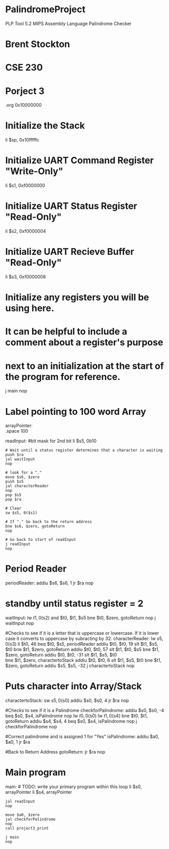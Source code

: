 # PalindromeProject
PLP Tool 5.2 MIPS Assembly Language Palindrome Checker

# Brent Stockton
# CSE 230
# Porject 3


.org 0x10000000

# Initialize the Stack
li $sp, 0x10fffffc
# Initialize UART Command Register "Write-Only"
li $s1, 0xf0000000
# Initialize UART Status Register "Read-Only"
li $s2, 0xf0000004
# Initialize UART Recieve Buffer "Read-Only"
li $s3, 0xf0000008

# Initialize any registers you will be using here.
# It can be helpful to include a comment about a register's purpose
# next to an initialization at the start of the program for reference.

j main
nop

# Label pointing to 100 word Array
arrayPointer:			
	.space 100

readInput: 
	#bit mask for 2nd bit
	li $s5, 0b10 

	# Wait until a status register determines that a character is waiting
	push $ra
	jal waitInput
	nop
	
	# look for a "."
	move $s6, $zero 
	push $s5
	jal characterReader
	nop
	pop $s5
	pop $ra

	# Clear 
	sw $s5, 0($s1)

	# If "." Go back to the return address
	bne $s6, $zero, gotoReturn
	nop
	
	# Go back to start of readInput
	j readInput
	nop

# Period Reader
periodReader:
	addiu $s6, $s6, 1
	jr $ra
	nop


# standby until status register = 2 
waitInput:
	lw $t1, 0($s2)
	and $t0, $t1, $s5
	bne $t0, $zero, gotoReturn
	nop
	j waitInput
	nop

#Checks to see if it is a letter that is uppercase or lowercase. If it is lower case it converts to uppercase by subracting by 32.
characterReader:
	lw $s5, 0($s3) 
	li $t0, 46 
	beq $t0, $s5, periodReader
	addiu $t0, $t0, 19 
	slt $t1, $s5, $t0
	bne $t1, $zero, gotoReturn
	addiu $t0, $t0, 57 
	slt $t1, $t0, $s5 
	bne $t1, $zero, gotoReturn
	addiu $t0, $t0, -31 
	slt $t1, $s5, $t0  
	bne $t1, $zero, charactertoStack
	addiu $t0, $t0, 6 
	slt $t1, $s5, $t0 
	bne $t1, $zero, gotoReturn
	addiu $s5, $s5, -32 
	j charactertoStack
	nop

# Puts character into Array/Stack
charactertoStack:
	sw $s5, 0($s0)
	addiu $s0, $s0, 4
	jr $ra
	nop


#Checks to see if it is a Palindrome
checkforPalindrome:
	addiu $s0, $s0, -4
	beq $s0, $s4, isPalindrome
	nop
	lw $t0, 0($s0) 
	lw $t1, 0($s4) 
	bne $t0, $t1, gotoReturn
	addiu $s4, $s4, 4
	beq $s0, $s4, isPalindrome
	nop
	j checkforPalindrome
	nop
	
#Correct palindrome and is assigned 1 for "Yes"
isPalindrome:
	addiu $a0, $a0, 1
	jr $ra

#Back to Return Address
gotoReturn:
	jr $ra
	nop

# Main program
main:
	# TODO: write your primary program within this loop
	li $s0, arrayPointer 
	li $s4, arrayPointer 

	jal readInput
	nop
	
	move $a0, $zero 
	jal checkforPalindrome
	nop
	call project3_print	

	j main
	nop






